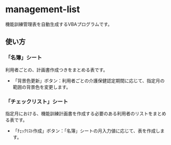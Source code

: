 # management-list
機能訓練管理表を自動生成するVBAプログラムです。

## 使い方
### 「名簿」シート
利用者ごとの、計画書作成つきをまとめる表です。
- 「背景色更新」ボタン：利用者ごとの介護保健認定期間に応じて、指定月の範囲の背景色を変更します。
### 「チェックリスト」シート
指定月における、機能訓練計画書を作成する必要のある利用者のリストをまとめる表です。
- 「ﾁｪｯｸﾘｽﾄ作成」ボタン：「名簿」シートの月入力値に応じて、表を作成します。

